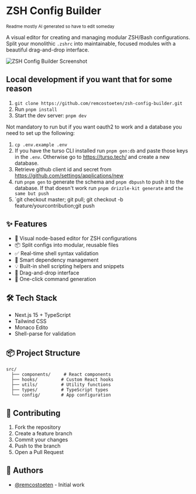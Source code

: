 
# ZSH Config Builder
<small>Readme mostly AI generated so have to edit someday</small>


A visual editor for creating and managing modular ZSH/Bash configurations. Split your monolithic `.zshrc` into maintainable, focused modules with a beautiful drag-and-drop interface.

![ZSH Config Builder Screenshot](https://source.unsplash.com/random/1200x630/?code)

## Local development if you want that for some reason

1. `git clone https://github.com/remcostoeten/zsh-config-builder.git`
2. Run `pnpm install`
3. Start the dev server: `pnpm dev`

Not mandatory to run but if you want oauth2 to work and a database you need to set up the following:

1. `cp .env.example .env`
2. If you have the turso CLI installed run `pnpm gen:db` and paste those keys in the `.env`. Otherwise go to https://turso.tech/ and create a new database.
3. Retrieve github client id and secret from https://github.com/settings/applications/new
4. run `pnpm gen` to generate the schema and `pnpm dbpush` to push it to the database. If that doesn't work run `pnpm drizzle-kit generate` and `the same but push`
5. `git checkout master; git pull; git checkout -b feature/yourcontribution;git push

## ✨ Features

- 🎨 Visual node-based editor for ZSH configurations
- 📦 Split configs into modular, reusable files
- ✅ Real-time shell syntax validation
- 🔌 Smart dependency management
- 💡 Built-in shell scripting helpers and snippets
- 🎯 Drag-and-drop interface
- 🚀 One-click command generation

## 🛠️ Tech Stack

- Next.js 15 + TypeScript
- Tailwind CSS
- Monaco Edito
- Shell-parse for validation

## 📦 Project Structure

```
src/
  ├── components/     # React components
  ├── hooks/         # Custom React hooks
  ├── utils/         # Utility functions
  ├── types/         # TypeScript types
  └── config/        # App configuration
```

## 🤝 Contributing

1. Fork the repository
2. Create a feature branch
3. Commit your changes
4. Push to the branch
5. Open a Pull Request

## 👥 Authors

- [@remcostoeten](https://github.com/remcostoeten) - Initial work
